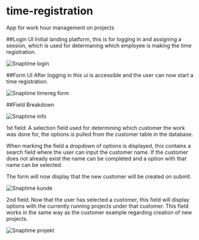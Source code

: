 # time-registration
App for work hour management on projects

##Login UI
Initial landing platform, this is for logging in and assigning a session,
which is used for determaning which employee is making the time registration.

![Snaptime login](https://user-images.githubusercontent.com/28634497/59848793-57c53500-9366-11e9-8ced-3a85a3831c93.png)

##Form UI
After logging in this ui is accessible and the user can now start a time registration.

![Snaptime timereg form](https://user-images.githubusercontent.com/28634497/59848869-7fb49880-9366-11e9-9076-5f3962b2cbe6.png)

##Field Breakdown

![Snaptime info](https://user-images.githubusercontent.com/28634497/59848749-3d8b5700-9366-11e9-8407-afed6166f4bb.png)

1st field: A selection field used for determining which customer the work was done for, the options is pulled from the customer table in the database.

When marking the field a dropdown of options is displayed, this contains a search field where the user can input the customer name.
If the customer does not already exist the name can be completed and a option with that name can be selected.

The form will now display that the new customer will be created on submit.

![Snaptime kunde](https://user-images.githubusercontent.com/28634497/59848774-4d0aa000-9366-11e9-9788-bda144505aee.png)

2nd field: Now that the user has selected a customer, this field will display options with the currently running projects under that customer.
This field works in the same way as the customer example regarding creation of new projects.

![Snaptime projekt](https://user-images.githubusercontent.com/28634497/59848817-61e73380-9366-11e9-81e5-ef0b40e21153.png)


